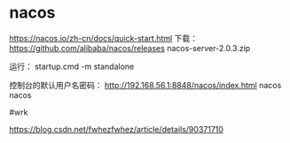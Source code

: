 # nacos
https://nacos.io/zh-cn/docs/quick-start.html
下载：
https://github.com/alibaba/nacos/releases
nacos-server-2.0.3.zip

运行：
startup.cmd -m standalone

控制台的默认用户名密码：
http://192.168.56.1:8848/nacos/index.html
nacos
nacos

#wrk

https://blog.csdn.net/fwhezfwhez/article/details/90371710